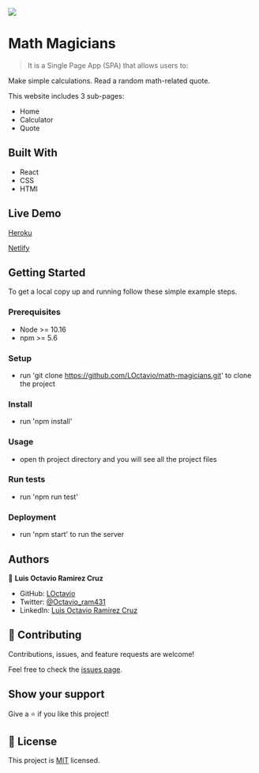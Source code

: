 ![](https://img.shields.io/badge/Microverse-blueviolet)

# Math Magicians

> It is a Single Page App (SPA) that allows users to:

Make simple calculations.
Read a random math-related quote.

This website includes 3 sub-pages:

- Home
- Calculator
- Quote

## Built With

- React
- CSS
- HTMl

## Live Demo

[Heroku](https://math-magicians-octavio.herokuapp.com/)

[Netlify](https://math-magicians-octavio.netlify.app/)

## Getting Started

To get a local copy up and running follow these simple example steps.

### Prerequisites

 - Node >= 10.16
 - npm >= 5.6

### Setup

  - run 'git clone https://github.com/LOctavio/math-magicians.git' to clone the project

### Install

  - run 'npm install'

### Usage

  - open th project directory and you will see all the project files

### Run tests

  - run 'npm run test'

### Deployment

 - run 'npm start' to run the server

## Authors

👤 **Luis Octavio Ramirez Cruz**

- GitHub: [LOctavio](https://github.com/LOctavio)
- Twitter: [@Octavio_ram431](https://twitter.com/Octavio_ram431)
- LinkedIn: [Luis Octavio Ramirez Cruz](https://www.linkedin.com/in/luis-octavio-ramirez-cruz/)

## 🤝 Contributing

Contributions, issues, and feature requests are welcome!

Feel free to check the [issues page](https://github.com/LOctavio/math-magicians/issues).

## Show your support

Give a ⭐️ if you like this project!

## 📝 License

This project is [MIT](./MIT.md) licensed.
